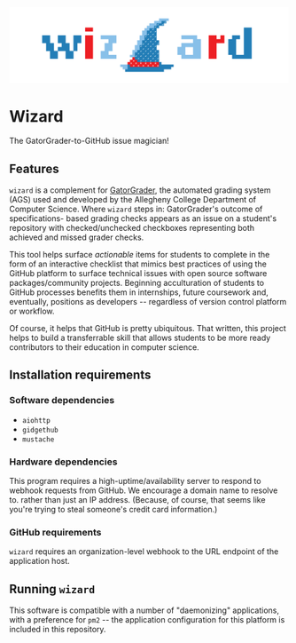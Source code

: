![8-bit wizard hat and name in type in gradations of red and blue](https://github.com/ReadyResearchers/wizard/blob/media/media/wizard.png)

# Wizard

The GatorGrader-to-GitHub issue magician!

## Features

`wizard` is a complement for [GatorGrader](https://github.com/GatorEducator/gatorgrader), the automated grading system (AGS) used
and developed by the Allegheny College Department of Computer Science. Where `wizard` steps in: GatorGrader's outcome of specifications-
based grading checks appears as an issue on a student's repository with checked/unchecked checkboxes representing both achieved
and missed grader checks.

This tool helps surface _actionable_ items for students to complete in the form of an interactive checklist that mimics best practices
of using the GitHub platform to surface technical issues with open source software packages/community projects. Beginning acculturation
of students to GitHub processes benefits them in internships, future coursework and, eventually, positions as developers -- regardless
of version control platform or workflow.

Of course, it helps that GitHub is pretty ubiquitous. That written, this project helps to build a transferrable skill that allows students
to be more ready contributors to their education in computer science.

## Installation requirements

### Software dependencies

* `aiohttp`
* `gidgethub`
* `mustache`

### Hardware dependencies

This program requires a high-uptime/availability server to respond to webhook requests from GitHub. We encourage a domain name to resolve to.
rather than just an IP address. (Because, of course, that seems like you're trying to steal someone's credit card information.)

### GitHub requirements

`wizard` requires an organization-level webhook to the URL endpoint of the application host.

## Running `wizard`

This software is compatible with a number of "daemonizing" applications, with a preference for `pm2` -- the application configuration for
this platform is included in this repository.

